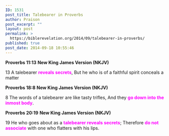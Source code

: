 ```yaml
---
ID: 1531
post_title: Talebearer in Proverbs
author: Praison
post_excerpt: ""
layout: post
permalink: >
  https://biblerevelation.org/2014/09/talebearer-in-proverbs/
published: true
post_date: 2014-09-18 10:55:46
---
```

<strong>Proverbs 11:13</strong>
<strong> New King James Version (NKJV)</strong>

13 A talebearer <span style="color: #ff00ff;"><strong>reveals secrets</strong></span>,
But he who is of a faithful spirit conceals a matter

<strong>Proverbs 18:8</strong>
<strong> New King James Version (NKJV)</strong>

8 The words of a talebearer are like tasty trifles,
And they <span style="color: #ff00ff;"><strong>go down into the inmost body</strong></span>.

<strong>Proverbs 20:19</strong>
<strong> New King James Version (NKJV)</strong>

19 He who goes about as a <span style="color: #ff00ff;"><strong>talebearer reveals secrets</strong></span>;
Therefore <span style="color: #ff00ff;"><strong>do not associate</strong> </span>with one who flatters with his lips.